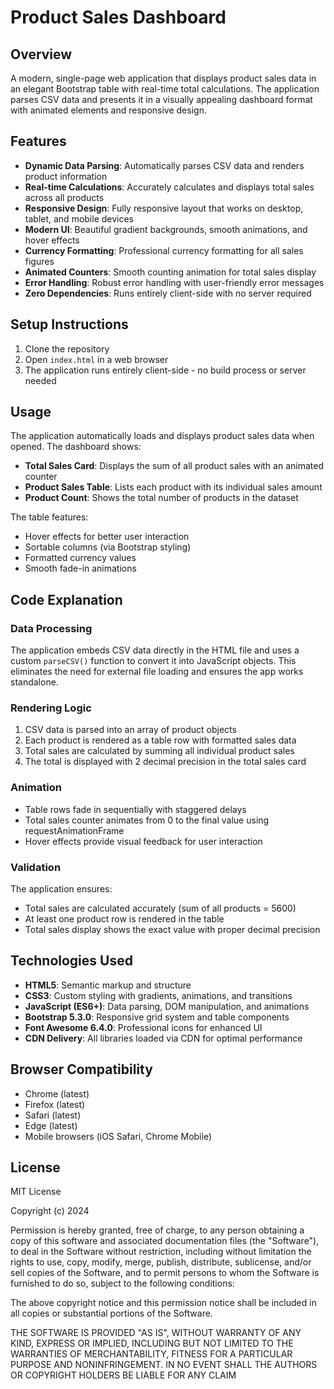 # Product Sales Dashboard

## Overview
A modern, single-page web application that displays product sales data in an elegant Bootstrap table with real-time total calculations. The application parses CSV data and presents it in a visually appealing dashboard format with animated elements and responsive design.

## Features
- **Dynamic Data Parsing**: Automatically parses CSV data and renders product information
- **Real-time Calculations**: Accurately calculates and displays total sales across all products
- **Responsive Design**: Fully responsive layout that works on desktop, tablet, and mobile devices
- **Modern UI**: Beautiful gradient backgrounds, smooth animations, and hover effects
- **Currency Formatting**: Professional currency formatting for all sales figures
- **Animated Counters**: Smooth counting animation for total sales display
- **Error Handling**: Robust error handling with user-friendly error messages
- **Zero Dependencies**: Runs entirely client-side with no server required

## Setup Instructions
1. Clone the repository
2. Open `index.html` in a web browser
3. The application runs entirely client-side - no build process or server needed

## Usage
The application automatically loads and displays product sales data when opened. The dashboard shows:
- **Total Sales Card**: Displays the sum of all product sales with an animated counter
- **Product Sales Table**: Lists each product with its individual sales amount
- **Product Count**: Shows the total number of products in the dataset

The table features:
- Hover effects for better user interaction
- Sortable columns (via Bootstrap styling)
- Formatted currency values
- Smooth fade-in animations

## Code Explanation

### Data Processing
The application embeds CSV data directly in the HTML file and uses a custom `parseCSV()` function to convert it into JavaScript objects. This eliminates the need for external file loading and ensures the app works standalone.

### Rendering Logic
1. CSV data is parsed into an array of product objects
2. Each product is rendered as a table row with formatted sales data
3. Total sales are calculated by summing all individual product sales
4. The total is displayed with 2 decimal precision in the total sales card

### Animation
- Table rows fade in sequentially with staggered delays
- Total sales counter animates from 0 to the final value using requestAnimationFrame
- Hover effects provide visual feedback for user interaction

### Validation
The application ensures:
- Total sales are calculated accurately (sum of all products = 5600)
- At least one product row is rendered in the table
- Total sales display shows the exact value with proper decimal precision

## Technologies Used
- **HTML5**: Semantic markup and structure
- **CSS3**: Custom styling with gradients, animations, and transitions
- **JavaScript (ES6+)**: Data parsing, DOM manipulation, and animations
- **Bootstrap 5.3.0**: Responsive grid system and table components
- **Font Awesome 6.4.0**: Professional icons for enhanced UI
- **CDN Delivery**: All libraries loaded via CDN for optimal performance

## Browser Compatibility
- Chrome (latest)
- Firefox (latest)
- Safari (latest)
- Edge (latest)
- Mobile browsers (iOS Safari, Chrome Mobile)

## License
MIT License

Copyright (c) 2024

Permission is hereby granted, free of charge, to any person obtaining a copy
of this software and associated documentation files (the "Software"), to deal
in the Software without restriction, including without limitation the rights
to use, copy, modify, merge, publish, distribute, sublicense, and/or sell
copies of the Software, and to permit persons to whom the Software is
furnished to do so, subject to the following conditions:

The above copyright notice and this permission notice shall be included in all
copies or substantial portions of the Software.

THE SOFTWARE IS PROVIDED "AS IS", WITHOUT WARRANTY OF ANY KIND, EXPRESS OR
IMPLIED, INCLUDING BUT NOT LIMITED TO THE WARRANTIES OF MERCHANTABILITY,
FITNESS FOR A PARTICULAR PURPOSE AND NONINFRINGEMENT. IN NO EVENT SHALL THE
AUTHORS OR COPYRIGHT HOLDERS BE LIABLE FOR ANY CLAIM